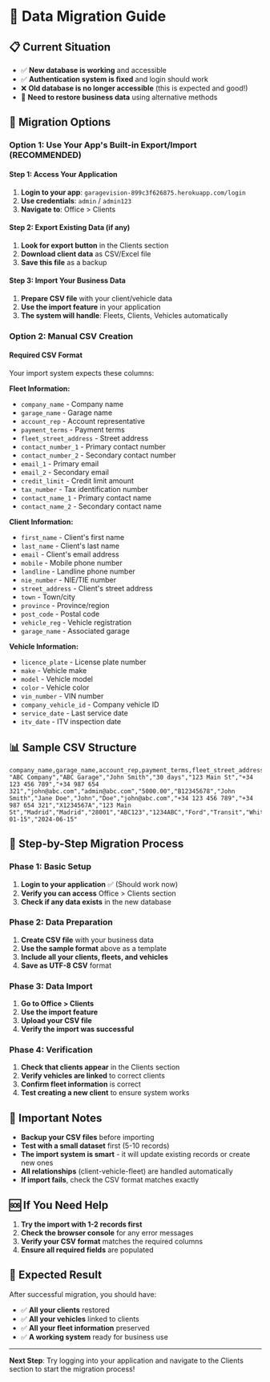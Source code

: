 # 🚀 Data Migration Guide

## 📋 **Current Situation**
- ✅ **New database is working** and accessible
- ✅ **Authentication system is fixed** and login should work
- ❌ **Old database is no longer accessible** (this is expected and good!)
- 🔄 **Need to restore business data** using alternative methods

## 🎯 **Migration Options**

### **Option 1: Use Your App's Built-in Export/Import (RECOMMENDED)**

#### **Step 1: Access Your Application**
1. **Login to your app**: `garagevision-899c3f626875.herokuapp.com/login`
2. **Use credentials**: `admin` / `admin123`
3. **Navigate to**: Office > Clients

#### **Step 2: Export Existing Data (if any)**
1. **Look for export button** in the Clients section
2. **Download client data** as CSV/Excel file
3. **Save this file** as a backup

#### **Step 3: Import Your Business Data**
1. **Prepare CSV file** with your client/vehicle data
2. **Use the import feature** in your application
3. **The system will handle**: Fleets, Clients, Vehicles automatically

### **Option 2: Manual CSV Creation**

#### **Required CSV Format**
Your import system expects these columns:

**Fleet Information:**
- `company_name` - Company name
- `garage_name` - Garage name  
- `account_rep` - Account representative
- `payment_terms` - Payment terms
- `fleet_street_address` - Street address
- `contact_number_1` - Primary contact number
- `contact_number_2` - Secondary contact number
- `email_1` - Primary email
- `email_2` - Secondary email
- `credit_limit` - Credit limit amount
- `tax_number` - Tax identification number
- `contact_name_1` - Primary contact name
- `contact_name_2` - Secondary contact name

**Client Information:**
- `first_name` - Client's first name
- `last_name` - Client's last name
- `email` - Client's email address
- `mobile` - Mobile phone number
- `landline` - Landline phone number
- `nie_number` - NIE/TIE number
- `street_address` - Client's street address
- `town` - Town/city
- `province` - Province/region
- `post_code` - Postal code
- `vehicle_reg` - Vehicle registration
- `garage_name` - Associated garage

**Vehicle Information:**
- `licence_plate` - License plate number
- `make` - Vehicle make
- `model` - Vehicle model
- `color` - Vehicle color
- `vin_number` - VIN number
- `company_vehicle_id` - Company vehicle ID
- `service_date` - Last service date
- `itv_date` - ITV inspection date

## 📊 **Sample CSV Structure**

```csv
company_name,garage_name,account_rep,payment_terms,fleet_street_address,contact_number_1,contact_number_2,email_1,email_2,credit_limit,tax_number,contact_name_1,contact_name_2,first_name,last_name,email,mobile,landline,nie_number,street_address,town,province,post_code,vehicle_reg,licence_plate,make,model,color,vin_number,company_vehicle_id,service_date,itv_date
"ABC Company","ABC Garage","John Smith","30 days","123 Main St","+34 123 456 789","+34 987 654 321","john@abc.com","admin@abc.com","5000.00","B12345678","John Smith","Jane Doe","John","Doe","john@abc.com","+34 123 456 789","+34 987 654 321","X1234567A","123 Main St","Madrid","Madrid","28001","ABC123","1234ABC","Ford","Transit","White","1FTRW08L8XKB12345","V001","2024-01-15","2024-06-15"
```

## 🔧 **Step-by-Step Migration Process**

### **Phase 1: Basic Setup**
1. **Login to your application** ✅ (Should work now)
2. **Verify you can access** Office > Clients section
3. **Check if any data exists** in the new database

### **Phase 2: Data Preparation**
1. **Create CSV file** with your business data
2. **Use the sample format** above as a template
3. **Include all your clients, fleets, and vehicles**
4. **Save as UTF-8 CSV** format

### **Phase 3: Data Import**
1. **Go to Office > Clients**
2. **Use the import feature**
3. **Upload your CSV file**
4. **Verify the import was successful**

### **Phase 4: Verification**
1. **Check that clients appear** in the Clients section
2. **Verify vehicles are linked** to correct clients
3. **Confirm fleet information** is correct
4. **Test creating a new client** to ensure system works

## 🚨 **Important Notes**

- **Backup your CSV files** before importing
- **Test with a small dataset** first (5-10 records)
- **The import system is smart** - it will update existing records or create new ones
- **All relationships** (client-vehicle-fleet) are handled automatically
- **If import fails**, check the CSV format matches exactly

## 🆘 **If You Need Help**

1. **Try the import with 1-2 records first**
2. **Check the browser console** for any error messages
3. **Verify your CSV format** matches the required columns
4. **Ensure all required fields** are populated

## 🎉 **Expected Result**

After successful migration, you should have:
- ✅ **All your clients** restored
- ✅ **All your vehicles** linked to clients
- ✅ **All your fleet information** preserved
- ✅ **A working system** ready for business use

---

**Next Step**: Try logging into your application and navigate to the Clients section to start the migration process!
